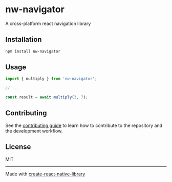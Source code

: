 # nw-navigator

A cross-platform react navigation library

## Installation

```sh
npm install nw-navigator
```

## Usage

```js
import { multiply } from 'nw-navigator';

// ...

const result = await multiply(3, 7);
```

## Contributing

See the [contributing guide](CONTRIBUTING.md) to learn how to contribute to the repository and the development workflow.

## License

MIT

---

Made with [create-react-native-library](https://github.com/callstack/react-native-builder-bob)
